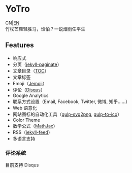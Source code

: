 # YoTro  
CN|[EN](https://github.com/YoTro/YoTro.github.io/blob/master/README.en.md)  
竹杖芒鞋轻胜马，谁怕？一说烟雨任平生

## Features

- 响应式
- 分页（[jekyll-paginate](https://github.com/jekyll/jekyll-paginate)）
- 文章目录（[TOC](http://projects.jga.me/toc/)）
- 文章标签
- Emoji（[Jemoji](https://github.com/jekyll/jemoji)）
- 评论（[Disqus](https://disqus.com/)）
- Google Analytics
- 联系方式设置（Email, Facebook, Twitter, 微博, 知乎……）
- Web 语意化
- 网站图标的自动化工具（[gulp-svg2png](https://www.npmjs.com/package/gulp-svg2png), [gulp-to-ico](https://www.npmjs.com/package/gulp-to-ico)）
- Color Theme
- 数学公式（[MathJax](https://www.mathjax.org/)）
- RSS（[jekyll-feed](https://github.com/jekyll/jekyll-feed)）
- 多语言支持

### 评论系统

目前支持 Disqus 
